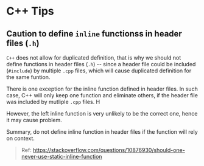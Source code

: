 # C++ Tips

## Caution to define `inline` functionss in header files (`.h`)

`C++` does not allow for duplicated definition, that is why we should not define functions in header files (`.h`) -- since a header file could be included (`#include`) by multiple `.cpp` files, which will cause duplicated definition for the same funtion.

There is one exception for the inline function defined in header files. In such case, C++ will only keep one function and eliminate others, if the header file was included by mutliple `.cpp` files. H

However, the left inline function is very unlikely to be the correct one, hence it may cause problem.

Summary, do not define inline function in header files if the function will rely on context.

> Ref: <https://stackoverflow.com/questions/10876930/should-one-never-use-static-inline-function>